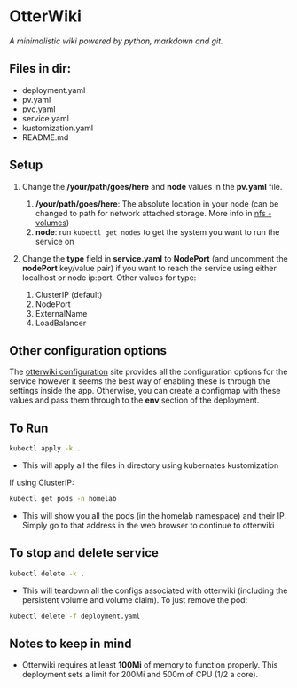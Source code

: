 # OtterWiki

_A minimalistic wiki powered by python, markdown and git._

## Files in dir:

- deployment.yaml
- pv.yaml
- pvc.yaml
- service.yaml
- kustomization.yaml
- README.md

## Setup

1. Change the **/your/path/goes/here** and **node** values in the **pv.yaml** file.

   1. **/your/path/goes/here**: The absolute location in your node (can be changed to path for network attached storage. More info in [nfs - volumes](https://kubernetes.io/docs/concepts/storage/volumes/#nfs))
   2. **node**: run `kubectl get nodes` to get the system you want to run the service on

2. Change the **type** field in **service.yaml** to **NodePort** (and uncomment the **nodePort** key/value pair) if you want to reach the service using either localhost or node ip:port. Other values for type:
   1. ClusterIP (default)
   2. NodePort
   3. ExternalName
   4. LoadBalancer

## Other configuration options

The [otterwiki configuration](https://otterwiki.com/Configuration) site provides all the configuration options for the service however it seems the best way of enabling these is through the settings inside the app. Otherwise, you can create a configmap with these values and pass them through to the **env** section of the deployment.

## To Run

```bash
kubectl apply -k .
```

- This will apply all the files in directory using kubernates kustomization

If using ClusterIP:

```bash
kubectl get pods -n homelab
```

- This will show you all the pods (in the homelab namespace) and their IP. Simply go to that address in the web browser to continue to otterwiki

## To stop and delete service

```bash
kubectl delete -k .
```

- This will teardown all the configs associated with otterwiki (including the persistent volume and volume claim). To just remove the pod:

```bash
kubectl delete -f deployment.yaml
```

## Notes to keep in mind

- Otterwiki requires at least **100Mi** of memory to function properly. This deployment sets a limit for 200Mi and 500m of CPU (1/2 a core).
